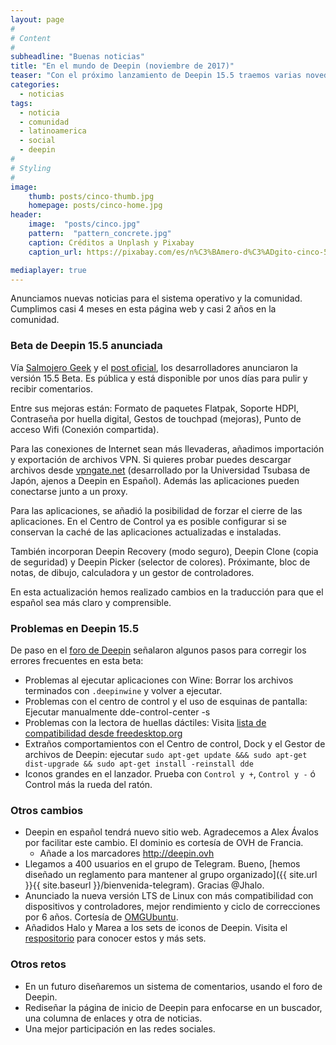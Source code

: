 ```yaml
---
layout: page
#
# Content
#
subheadline: "Buenas noticias"
title: "En el mundo de Deepin (noviembre de 2017)"
teaser: "Con el próximo lanzamiento de Deepin 15.5 traemos varias novedades, mejoras en nuestra comunidad y futuros desafíos."
categories:
  - noticias
tags:
  - noticia
  - comunidad
  - latinoamerica
  - social
  - deepin
#
# Styling
#
image:
    thumb: posts/cinco-thumb.jpg
    homepage: posts/cinco-home.jpg
header:
    image:  "posts/cinco.jpg"
    pattern:  "pattern_concrete.jpg"
    caption: Créditos a Unplash y Pixabay
    caption_url: https://pixabay.com/es/n%C3%BAmero-d%C3%ADgito-cinco-5-oro-vidrio-2032513/

mediaplayer: true
---
```

Anunciamos nuevas noticias para el sistema operativo y la comunidad. Cumplimos casi 4 meses en esta página web y casi 2 años en la comunidad.

### Beta de Deepin 15.5 anunciada
Vía [Salmojero Geek](https://salmorejogeek.com/2017/11/10/disponible-deepin-15-5-beta-publica-se-acerca-la-version-final/) y el [post oficial](https://www.deepin.org/en/2017/11/15/deepin-15-5-beta-small-and-beautiful-features/), los desarrolladores anunciaron la versión 15.5 Beta. Es pública y está disponible por unos días para pulir y recibir comentarios.

Entre sus mejoras están: Formato de paquetes Flatpak, Soporte HDPI,   Contraseña por huella digital, Gestos de touchpad (mejoras), Punto de acceso Wifi (Conexión compartida).

Para las conexiones de Internet sean más llevaderas, añadimos importación y exportación de archivos VPN. Si quieres probar puedes descargar archivos desde [vpngate.net](http://vpngate.net/) (desarrollado por la Universidad Tsubasa de Japón, ajenos a Deepin en Español). Además las aplicaciones pueden conectarse junto a un proxy.

Para las aplicaciones, se añadió la posibilidad de forzar el cierre de las aplicaciones. En el Centro de Control ya es posible configurar si se conservan la caché de las aplicaciones actualizadas e instaladas.

También incorporan Deepin Recovery (modo seguro), Deepin Clone (copia de seguridad) y Deepin Picker (selector de colores). Próximante, bloc de notas, de dibujo, calculadora y un gestor de controladores.

En esta actualización hemos realizado cambios en la traducción para que el español sea más claro y comprensible.

###  Problemas en Deepin 15.5
De paso en el [foro de Deepin](https://bbs.deepin.org/forum.php?mod=viewthread&tid=148200&extra=page%3D1) señalaron algunos pasos para corregir los errores frecuentes en esta beta:

* Problemas al ejecutar aplicaciones con Wine: Borrar los archivos terminados con `.deepinwine` y volver a ejecutar.
* Problemas con el centro de control y el uso de esquinas de pantalla:
Ejecutar manualmente dde-control-center -s
* Problemas con la lectora de huellas dáctiles: Visita [lista de compatibilidad desde freedesktop.org](https://www.freedesktop.org/wiki/Software/fprint/libfprint/Supported_devices/)
* Extraños comportamientos con el Centro de control, Dock y el Gestor de archivos de Deepin: ejecutar `sudo apt-get update &&& sudo apt-get dist-upgrade && sudo apt-get install -reinstall dde`
* Iconos grandes en el lanzador. Prueba con `Control y +`, `Control y -` ó Control más la rueda del ratón.

### Otros cambios
* Deepin en español tendrá nuevo sitio web. Agradecemos a Alex Ávalos por facilitar este cambio. El dominio es cortesía de OVH de Francia.
  - Añade a los marcadores http://deepin.ovh
* Llegamos a 400 usuarios en el grupo de Telegram. Bueno, [hemos diseñado un reglamento para mantener al grupo organizado]({{ site.url }}{{ site.baseurl }}/bienvenida-telegram). Gracias @Jhalo.
* Anunciado la nueva versión LTS de Linux con más compatibilidad con dispositivos y controladores, mejor rendimiento y ciclo de correcciones por 6 años. Cortesía de [OMGUbuntu](http://www.omgubuntu.co.uk/2017/11/linux-kernel-4-14-lts-features).
* Añadidos Halo y Marea a los sets de iconos de Deepin. Visita el [respositorio](https://github.com/deepin-espanol/deepin-icon-theme-community) para conocer estos y más sets.

### Otros retos
* En un futuro diseñaremos un sistema de comentarios, usando el foro de Deepin.
* Rediseñar la página de inicio de Deepin para enfocarse en un buscador, una columna de enlaces y otra de noticias.
* Una mejor participación en las redes sociales.
